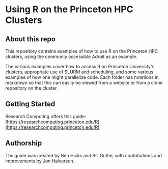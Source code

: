 # Using R on the Princeton HPC Clusters

## About this repo
This repository contains examples of how to use R on the Princeton HPC
clusters, using the commonly accessible Adroit as an example.

The various examples cover how to access R on Princeton University's clusters,
appropriate use of SLURM and scheduling, and some various examples of how
one might parallelize code. Each folder has notations in markdown so that 
this can easily be viewed from a website or from a clone repository on
the cluster.

## Getting Started

Research Computing offers this guide: [https://researchcomputing.princeton.edu/R](https://researchcomputing.princeton.edu/R)

## Authorship

Ths guide was created by Ben Hicks and Bill Guthe, with contributions and improvements by Jon Halverson.
